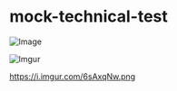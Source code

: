 # mock-technical-test


![Image](https://i.imgur.com/6sAxqNw.png)

![Imgur](https://i.imgur.com/mm7DQum.png)




https://i.imgur.com/6sAxqNw.png

